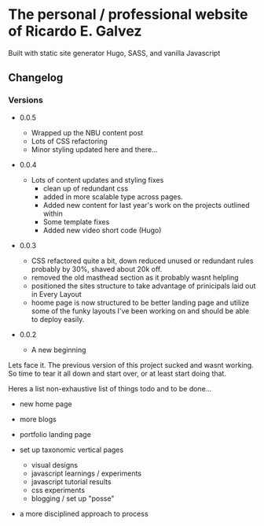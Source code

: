 # The personal / professional website of Ricardo E. Galvez

Built with static site generator Hugo, SASS, and vanilla Javascript

## Changelog

### Versions
- 0.0.5
  - Wrapped up the NBU content post
  - Lots of CSS refactoring
  - Minor styling updated here and there...
  
- 0.0.4
  - Lots of content updates and styling fixes
    - clean up of redundant css
    - added in more scalable type across pages.
    - Added new content for last year's work on the projects outlined within
    - Some template fixes
    - Added new video short code (Hugo)
    
- 0.0.3
  - CSS refactored quite a bit, down reduced unused or redundant rules probably by 30%, shaved about 20k off.
  - removed the old masthead section as it probably wasnt helpling
  - positioned the sites structure to take advantage of prinicipals laid out in Every Layout
  - hoome page is now structured to be better landing page and utilize some of the funky layouts I've been working on and should be able to deploy easily.

- 0.0.2
  
  - A new beginning
  
Lets face it. The previous version of this project sucked and wasnt working. So time to tear it all down and start over, or at least start doing that.

Heres a list non-exhaustive list of things todo and to be done...

- new home page
- more blogs
- portfolio landing page
- set up taxonomic vertical pages
  
  - visual designs
  - javascript learnings / experiments
  - javascript tutorial results
  - css experiments
  - blogging / set up "posse"

- a more disciplined approach to process